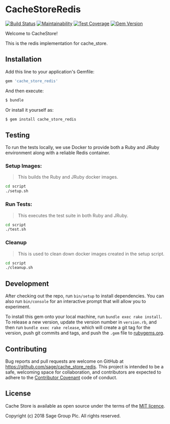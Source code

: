 # CacheStoreRedis

[![Build Status](https://travis-ci.org/Sage/cache_store_redis.svg?branch=master)](https://travis-ci.org/Sage/cache_store_redis)
[![Maintainability](https://api.codeclimate.com/v1/badges/c6a9256278881eab8328/maintainability)](https://codeclimate.com/github/Sage/cache_store_redis/maintainability)
[![Test Coverage](https://api.codeclimate.com/v1/badges/c6a9256278881eab8328/test_coverage)](https://codeclimate.com/github/Sage/cache_store_redis/test_coverage)
[![Gem Version](https://badge.fury.io/rb/cache_store_redis.svg)](https://badge.fury.io/rb/cache_store_redis)

Welcome to CacheStore!

This is the redis implementation for cache_store.

## Installation

Add this line to your application's Gemfile:

```ruby
gem 'cache_store_redis'
```

And then execute:

```bash
$ bundle
```

Or install it yourself as:

```bash
$ gem install cache_store_redis
```

## Testing

To run the tests locally, we use Docker to provide both a Ruby and JRuby environment along with a reliable Redis container.

### Setup Images:

> This builds the Ruby and JRuby docker images.

```bash
cd script
./setup.sh
```

### Run Tests:

> This executes the test suite in both Ruby and JRuby.

```bash
cd script
./test.sh
```

### Cleanup

> This is used to clean down docker images created in the setup script.

```bash
cd script
./cleanup.sh
```

## Development

After checking out the repo, run `bin/setup` to install dependencies. You can also run `bin/console` for an interactive prompt that will allow you to experiment.

To install this gem onto your local machine, run `bundle exec rake install`. To release a new version, update the version number in `version.rb`, and then run `bundle exec rake release`, which will create a git tag for the version, push git commits and tags, and push the `.gem` file to [rubygems.org](https://rubygems.org).

## Contributing

Bug reports and pull requests are welcome on GitHub at https://github.com/sage/cache_store_redis. This project is intended to be a safe, welcoming space for collaboration, and contributors are expected to adhere to the [Contributor Covenant](http://contributor-covenant.org) code of conduct.


## License

Cache Store is available as open source under the terms of the
[MIT licence](LICENSE).

Copyright (c) 2018 Sage Group Plc. All rights reserved.

